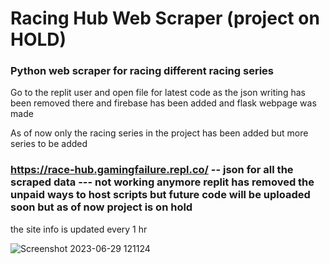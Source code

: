# Racing Hub Web Scraper (project on HOLD)
### Python web scraper for racing different racing series 

Go to the replit user and open file for latest code as the json writing has been removed there and firebase has been added and flask webpage was made

As of now only the racing series in the project has been added but more series to be added

### https://race-hub.gamingfailure.repl.co/ -- json for all the scraped data --- not working anymore replit has removed the unpaid ways to host scripts but future code will be uploaded soon but as of now project is on hold
the site info is updated every 1 hr

![Screenshot 2023-06-29 121124](https://github.com/JJKVIT/Racing_Hub/assets/115476354/3434c474-01a1-47f4-be7b-9e2b909dec40)

